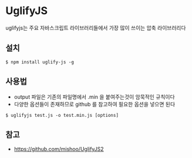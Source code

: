 # UglifyJS
uglifyjs는 주요 자바스크립트 라이브러리들에서 가장 많이 쓰이는 압축 라이브러리다

## 설치
```
$ npm install uglify-js -g
```


## 사용법
- output 파일은 기존의 파일명에서 .min 을 붙여주는것이 암묵적인 규칙이다
- 다양한 옵션들이 존재하므로 github 를 참고하여 필요한 옵션을 넣으면 된다
```
$ uglifyjs test.js -o test.min.js [options]
```

## 참고
- https://github.com/mishoo/UglifyJS2